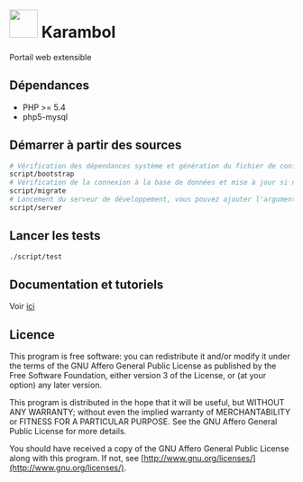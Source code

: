 # <img src="https://cdn.rawgit.com/Bornholm/karambol/develop/public/img/logo.svg" width="50" /> Karambol

Portail web extensible

## Dépendances

- PHP >= 5.4
- php5-mysql

## Démarrer à partir des sources

```bash
# Vérification des dépendances système et génération du fichier de configuration local
script/bootstrap
# Vérification de la connexion à la base de données et mise à jour si nécessaire
script/migrate
# Lancement du serveur de développement, vous pouvez ajouter l'argument <port> si vous voulez modifier le port d'écoute par défaut (8080)
script/server
```

## Lancer les tests

```bash
./script/test
```

## Documentation et tutoriels

Voir [ici](./doc)

## Licence

This program is free software: you can redistribute it and/or modify
it under the terms of the GNU Affero General Public License as published by
the Free Software Foundation, either version 3 of the License, or
(at your option) any later version.

This program is distributed in the hope that it will be useful,
but WITHOUT ANY WARRANTY; without even the implied warranty of
MERCHANTABILITY or FITNESS FOR A PARTICULAR PURPOSE.  See the
GNU Affero General Public License for more details.

You should have received a copy of the GNU Affero General Public License
along with this program.  If not, see [http://www.gnu.org/licenses/](http://www.gnu.org/licenses/).
